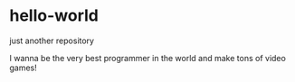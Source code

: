 # hello-world
just another repository 

I wanna be the very best programmer in the world and make tons of video games!
